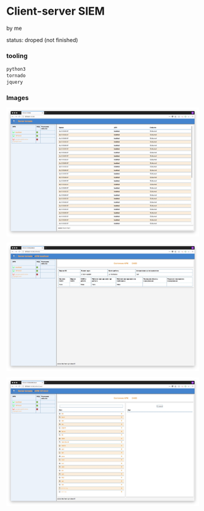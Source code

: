# Client-server SIEM

by me

status: droped (not finished)

### tooling

```bash
python3
tornado
jquery
```

### Images

![main window](main.jpg)

![host](host.jpg)

![host fs](fs.jpg)

